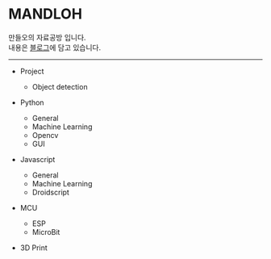 # MANDLOH
만들오의 자료공방 입니다.  
내용은 [블로그]에 담고 있습니다.  
* * *
* Project  
  - Object detection
  
* Python  
  - General
  - Machine Learning  
  - Opencv  
  - GUI  

* Javascript
  - General
  - Machine Learning  
  - Droidscript
 
* MCU
  - ESP
  - MicroBit
  
* 3D Print



[블로그]:  https://mandloh.tistory.com

